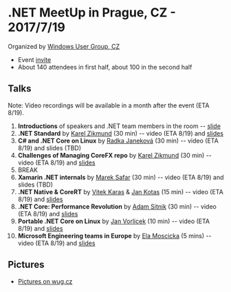 # .NET MeetUp in Prague, CZ - 2017/7/19

Organized by [Windows User Group, CZ](http://wug.cz)
* Event [invite](http://wug.cz/praha/akce/951--Net-TechTalks)
* About 140 attendees in first half, about 100 in the second half

## Talks

Note: Video recordings will be available in a month after the event (ETA 8/19).

1. **Introductions** of speakers and .NET team members in the room -- [slide](https://www.slideshare.net/KarelZikmund1/net-meetup-prague-introductions)
2. **.NET Standard** by [Karel Zikmund](https://karelz.github.io) (30 min) -- video (ETA 8/19) and [slides](https://www.slideshare.net/KarelZikmund1/net-meetup-prague-net-standard-karel-zikmund)
3. **C# and .NET Core on Linux** by [Radka Janeková](http://www.rhea-ayase.eu/) (30 min) -- video (ETA 8/19) and slides (TBD)
4. **Challenges of Managing CoreFX repo** by [Karel Zikmund](https://karelz.github.io) (30 min) -- video (ETA 8/19) and [slides](https://www.slideshare.net/KarelZikmund1/net-meetup-prague-challenges-of-managing-corefx-repo-karel-zikmund)
5. BREAK
6. **Xamarin .NET internals** by [Marek Safar](https://github.com/marek-safar) (30 min) -- video (ETA 8/19) and slides (TBD)
7. **.NET Native & CoreRT** by [Vitek Karas](https://github.com/vitek-karas) & [Jan Kotas](https://github.com/jkotas) (15 min) -- video (ETA 8/19) and [slides](https://www.slideshare.net/KarelZikmund1/2017-0719-dotnetnativeandcorertvitekkarasjankotas)
8. **.NET Core: Performance Revolution** by [Adam Sitnik](http://adamsitnik.com/) (30 min) -- video (ETA 8/19) and [slides](http://adamsitnik.com/files/Prague.pdf)
9. **Portable .NET Core on Linux** by [Jan Vorlicek](https://github.com/janvorli) (10 min) -- video (ETA 8/19) and [slides](https://www.slideshare.net/KarelZikmund1/net-meetup-prague-portable-net-core-on-linux-jan-vorlicek)
10. **Microsoft Engineering teams in Europe** by [Ela Moscicka](https://twitter.com/ElaMoscicka) (5 mins) -- video (ETA 8/19) and [slides](https://www.slideshare.net/KarelZikmund1/net-meetup-prague-microsoft-engineering-teams-in-europe-ela-moscicka)

## Pictures

* [Pictures on wug.cz](http://wug.cz/praha/akce/951--Net-TechTalks#!prettyPhoto)
